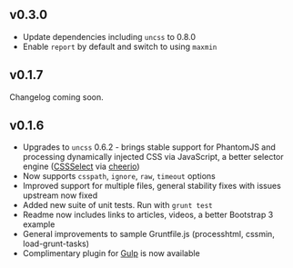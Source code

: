## v0.3.0
* Update dependencies including `uncss` to 0.8.0
* Enable `report` by default and switch to using `maxmin`

## v0.1.7

Changelog coming soon.

## v0.1.6

* Upgrades to `uncss` 0.6.2 - brings stable support for PhantomJS and processing dynamically injected CSS via JavaScript, a better selector engine ([CSSSelect](https://npmjs.org/package/CSSselect) via [cheerio](https://npmjs.org/package/cheerio))
* Now supports `csspath`, `ignore`, `raw`, `timeout` options
* Improved support for multiple files, general stability fixes with issues upstream now fixed
* Added new suite of unit tests. Run with `grunt test`
* Readme now includes links to articles, videos, a better Bootstrap 3 example
* General improvements to sample Gruntfile.js (processhtml, cssmin, load-grunt-tasks)
* Complimentary plugin for [Gulp](https://github.com/addyosmani/gulp-uncss-task) is now available
